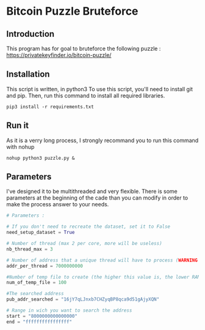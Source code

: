 # Bitcoin Puzzle Bruteforce

## Introduction
This program has for goal to bruteforce the following puzzle :
https://privatekeyfinder.io/bitcoin-puzzle/

## Installation
This script is written, in python3
To use this script, you'll need to install git and pip.
Then, run this command to install all required libraries.
```shell
pip3 install -r requirements.txt
```

## Run it
As it is a verry long process, I strongly recommand you to run this command with nohup
```shell
nohup python3 puzzle.py &
```

## Parameters
I've designed it to be multithreaded and very flexible.
There is some parameters at the beginning of the cade than you can modify in order to make the process answer to your needs.

```python
# Parameters :

# If you don't need to recreate the dataset, set it to False
need_setup_dataset = True

# Number of thread (max 2 per core, more will be useless)
nb_thread_max = 3

# Number of address that a unique thread will have to process (WARNING : the lower this value is, the bigger the dataset will be)
addr_per_thread = 7000000000

#Number of temp file to create (the higher this value is, the lower RAM is used)
num_of_temp_file = 100

#The searched address
pub_addr_searched = "16jY7qLJnxb7CHZyqBP8qca9d51gAjyXQN"

# Range in wich you want to search the address
start = "8000000000000000"
end = "ffffffffffffffff"
```
